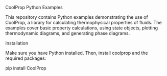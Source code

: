 CoolProp Python Examples

This repository contains Python examples demonstrating the use of CoolProp, a library for calculating thermophysical properties of fluids. The examples cover basic property calculations, using state objects, plotting thermodynamic diagrams, and generating phase diagrams.

Installation

Make sure you have Python installed. Then, install coolprop and the required packages:

pip install CoolProp 
